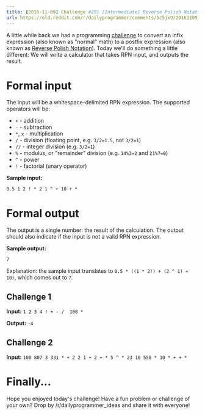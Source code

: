 ```yaml
---
title: [2016-11-09] Challenge #291 [Intermediate] Reverse Polish Notation Calculator
url: https://old.reddit.com/r/dailyprogrammer/comments/5c5jx9/20161109_challenge_291_intermediate_reverse/
---
```


A little while back we had a programming [challenge](https://www.reddit.com/r/dailyprogrammer/comments/2yquvm/20150311_challenge_205_intermediate_rpn/) to convert an infix expression (also known as "normal" math) to a postfix expression (also known as [Reverse Polish Notation](https://en.wikipedia.org/wiki/Reverse_Polish_notation)). Today we'll do something a little different: We will write a calculator that takes RPN input, and outputs the result.

# Formal input

The input will be a whitespace-delimited RPN expression. The supported operators will be:

* `+` - addition
* `-` - subtraction
* `*`, `x` - multiplication
* `/` - division (floating point, e.g. `3/2=1.5`, not `3/2=1`)
* `//` - integer division (e.g. `3/2=1`)
* `%` - modulus, or "remainder" division (e.g. `14%3=2` and `21%7=0`)
* `^` - power
* `!` - factorial (unary operator)

**Sample input:**

    0.5 1 2 ! * 2 1 ^ + 10 + *

# Formal output

The output is a single number: the result of the calculation. The output should also indicate if the input is not a valid RPN expression.

**Sample output:**

    7

Explanation: the sample input translates to `0.5 * ((1 * 2!) + (2 ^ 1) + 10)`, which comes out to `7`.

## Challenge 1

**Input:** `1 2 3 4 ! + - /  100 *`

**Output:** `-4`


## Challenge 2
**Input:** `100 807 3 331 * + 2 2 1 + 2 + * 5 ^ * 23 10 558 * 10 * + + *`

# Finally...

Hope you enjoyed today's challenge! Have a fun problem or challenge of your own? Drop by /r/dailyprogrammer_ideas and share it with everyone!

